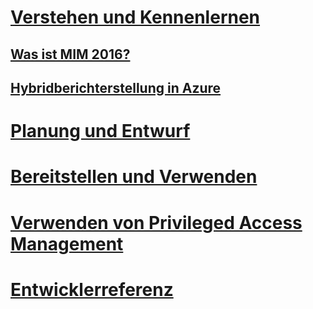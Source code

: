 # [Verstehen und Kennenlernen](microsoft-identity-manager-2016.md)
## [Was ist MIM 2016?](microsoft-identity-manager-2016.md)
## [Hybridberichterstellung in Azure](identity-manager-hybrid-reporting-azure.md)
# [Planung und Entwurf](/microsoft-identity-manager/plan-design/microsoft-identity-manager-2016-supported-platforms)
# [Bereitstellen und Verwenden](/microsoft-identity-manager/deploy-use/microsoft-identity-manager-deploy)
# [Verwenden von Privileged Access Management](/microsoft-identity-manager/pam/privileged-identity-management-for-active-directory-domain-services)
# [Entwicklerreferenz](/microsoft-identity-manager/reference/microsoft-identity-manager-2016-developer-reference)


<!--HONumber=Jul16_HO3-->


